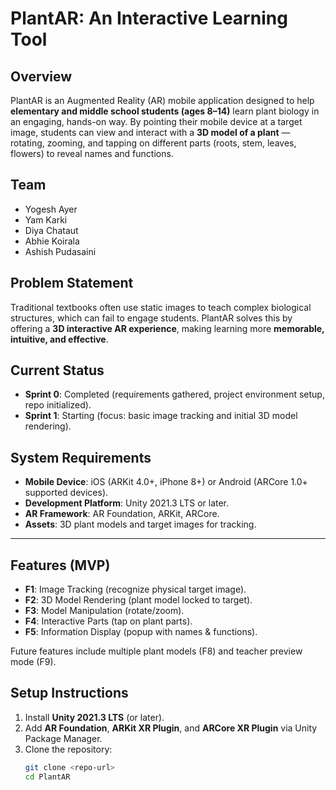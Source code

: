 # PlantAR: An Interactive Learning Tool  

## Overview  
PlantAR is an Augmented Reality (AR) mobile application designed to help **elementary and middle school students (ages 8–14)** learn plant biology in an engaging, hands-on way. By pointing their mobile device at a target image, students can view and interact with a **3D model of a plant** — rotating, zooming, and tapping on different parts (roots, stem, leaves, flowers) to reveal names and functions.  

##  Team  
- Yogesh Ayer  
- Yam Karki  
- Diya Chataut  
- Abhie Koirala  
- Ashish Pudasaini  

##  Problem Statement  
Traditional textbooks often use static images to teach complex biological structures, which can fail to engage students. PlantAR solves this by offering a **3D interactive AR experience**, making learning more **memorable, intuitive, and effective**.  

##  Current Status  
- **Sprint 0**: Completed (requirements gathered, project environment setup, repo initialized).  
- **Sprint 1**: Starting (focus: basic image tracking and initial 3D model rendering).
  
##  System Requirements  
- **Mobile Device**: iOS (ARKit 4.0+, iPhone 8+) or Android (ARCore 1.0+ supported devices).  
- **Development Platform**: Unity 2021.3 LTS or later.  
- **AR Framework**: AR Foundation, ARKit, ARCore.  
- **Assets**: 3D plant models and target images for tracking.  

---

##  Features (MVP)  
- **F1**: Image Tracking (recognize physical target image).  
- **F2**: 3D Model Rendering (plant model locked to target).  
- **F3**: Model Manipulation (rotate/zoom).  
- **F4**: Interactive Parts (tap on plant parts).  
- **F5**: Information Display (popup with names & functions).  

Future features include multiple plant models (F8) and teacher preview mode (F9).  

##  Setup Instructions  
1. Install **Unity 2021.3 LTS** (or later).  
2. Add **AR Foundation**, **ARKit XR Plugin**, and **ARCore XR Plugin** via Unity Package Manager.  
3. Clone the repository:  
   ```bash
   git clone <repo-url>
   cd PlantAR
